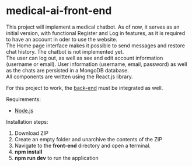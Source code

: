 # medical-ai-front-end

This project will implement a medical chatbot. As of now, it serves as an initial version, with functional Register and Log in features, as it is required to have an account in oder to use the website. \
The Home page interface makes it possible to send messages and restore chat history. The chatbot is not implemented yet.\
The user can log out, as well as see and edit account information (username or email). 
User information (username, email, password) as well as the chats are persisted in a MongoDB database.\
All components are written using the React.js library.

For this project to work, the [back-end](https://github.com/ioana-manghiuc/medical-ai-back-end) must be integrated as well.

Requirements:
- [Node.js](https://nodejs.org/en/download)

Installation steps:
1. Download ZIP
2. Create an empty folder and unarchive the contents of the ZIP
3. Navigate to the **front-end** directory and open a terminal.
4. **npm install**
5. **npm run dev** to run the application

